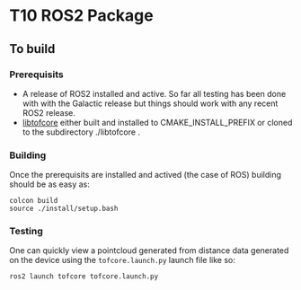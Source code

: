 # T10 ROS2 Package

## To build

### Prerequisits

- A release of ROS2 installed and active. So far all testing has been done with
  with the Galactic release but things should work with any recent ROS2 release.
- [libtofcore](https://bitbucket.org/preact-tech/libtofcore/src/develop/) either built and installed to CMAKE_INSTALL_PREFIX or cloned to the subdirectory ./libtofcore .

### Building

Once the prerequisits are installed and actived (the case of ROS) building should be as easy as: 
```
colcon build
source ./install/setup.bash
```

### Testing

One can quickly view a pointcloud generated from distance data generated on the device using the `tofcore.launch.py` launch file like so: 

```
ros2 launch tofcore tofcore.launch.py
```